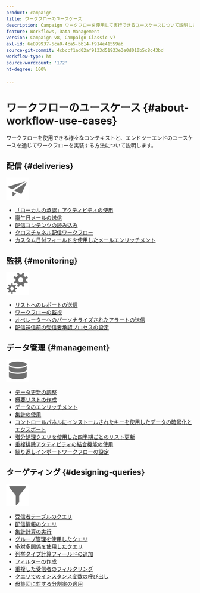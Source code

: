 ```yaml
---
product: campaign
title: ワークフローのユースケース
description: Campaign ワークフローを使用して実行できるユースケースについて説明します。
feature: Workflows, Data Management
version: Campaign v8, Campaign Classic v7
exl-id: 6e899937-5ca0-4ca5-bb14-f914e41559ab
source-git-commit: 4cbccf1ad02af9133d51933e3e0d010b5c8c43bd
workflow-type: ht
source-wordcount: '172'
ht-degree: 100%

---
```


# ワークフローのユースケース {#about-workflow-use-cases}

ワークフローを使用できる様々なコンテキストと、エンドツーエンドのユースケースを通じてワークフローを実装する方法について説明します。

## 配信 {#deliveries}

<img src="assets/do-not-localize/icon_send.svg" width="60px">

* [「ローカルの承認」アクティビティの使用](local-approval-activity.md)
* [誕生日メールの送信](send-a-birthday-email.md)
* [配信コンテンツの読み込み](load-delivery-content.md)
* [クロスチャネル配信ワークフロー](cross-channel-delivery-workflow.md)
* [カスタム日付フィールドを使用したメールエンリッチメント](email-enrichment-with-custom-date-fields.md)

## 監視 {#monitoring}

<img src="assets/do-not-localize/icon_monitoring.svg" width="60px">

* [リストへのレポートの送信](send-a-report-to-a-list.md)
* [ワークフローの監視](workflow-supervision.md)
* [オペレーターへのパーソナライズされたアラートの送信](send-alerts-to-operators.md)
* [配信送信前の受信者承認プロセスの設定](local-approval-activity.md)

## データ管理 {#management}

<img src="assets/do-not-localize/icon_manage.svg" width="60px">

* [データ更新の調整](coordinate-data-updates.md)
* [概要リストの作成](create-a-summary-list.md)
* [データのエンリッチメント](enrich-data.md)
* [集計の使用](using-aggregates.md)
* [コントロールパネルにインストールされたキーを使用したデータの暗号化とエクスポート](use-workflow-data.md#use-case-gpg-encrypt)
* [増分処理クエリを使用した四半期ごとのリスト更新](quarterly-list-update.md)
* [重複排除アクティビティの結合機能の使用](deduplication-merge.md)
* [繰り返しインポートワークフローの設定](recurring-import-workflow.md)

## ターゲティング {#designing-queries}

<img src="assets/do-not-localize/icon_filter.svg" width="60px">

* [受信者テーブルのクエリ](querying-recipient-table.md)
* [配信情報のクエリ](query-delivery-info.md)
* [集計計算の実行](compute-aggregates.md)
* [グループ管理を使用したクエリ](query-grouping-management.md)
* [多対多関係を使用したクエリ](query-many-to-many-relationship.md)
* [列挙タイプ計算フィールドの追加](adding-enumeration-type-calculated-field.md)
* [フィルターの作成](create-a-filter.md)
* [重複した受信者のフィルタリング](filter-duplicated-recipients.md)
* [クエリでのインスタンス変数の呼び出し](javascript-scripts-and-templates.md#calling-an-instance-variable-in-a-query)
* [母集団に対する分割率の適用](javascript-scripts-and-templates.md#example)
